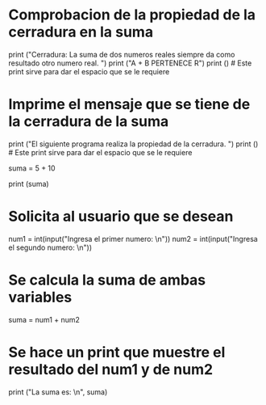 # Comprobacion de la propiedad de la cerradura en la suma 
print ("Cerradura: La suma de dos numeros reales siempre da como resultado otro numero real. ")
print ("A + B PERTENECE R")
print ()  # Este print sirve para dar el espacio que se le requiere 

# Imprime el mensaje que se tiene de la cerradura de la suma 

print ("El siguiente programa realiza la propiedad de la cerradura. ")
print () # Este print sirve para dar el espacio que se le requiere 

suma = 5 + 10

print (suma)

# Solicita al usuario que se desean 

num1 = int(input("Ingresa el primer numero: \n"))
num2 = int(input("Ingresa el segundo numero: \n"))

# Se calcula la suma de ambas variables 

suma = num1 + num2 

# Se hace un print que muestre el resultado del num1 y de num2 

print ("La suma es: \n", suma)
